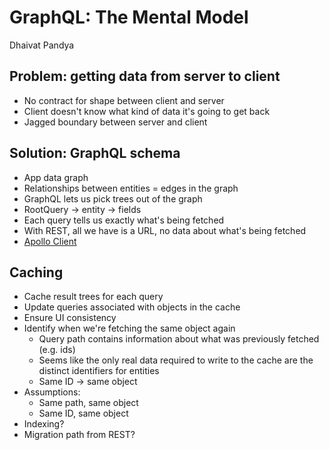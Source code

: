# GraphQL: The Mental Model
Dhaivat Pandya

## Problem: getting data from server to client
- No contract for shape between client and server
- Client doesn't know what kind of data it's going to get back
- Jagged boundary between server and client

## Solution: GraphQL schema
- App data graph
- Relationships between entities = edges in the graph
- GraphQL lets us pick trees out of the graph
- RootQuery -> entity -> fields
- Each query tells us exactly what's being fetched
- With REST, all we have is a URL, no data about what's being fetched
- [Apollo Client](https://github.com/apollographql/apollo-client)

## Caching
- Cache result trees for each query
- Update queries associated with objects in the cache
- Ensure UI consistency
- Identify when we're fetching the same object again
    - Query path contains information about what was previously fetched (e.g. ids)
    - Seems like the only real data required to write to the cache are the distinct identifiers for entities
    - Same ID -> same object
- Assumptions:
    - Same path, same object
    - Same ID, same object
- Indexing?
- Migration path from REST?

